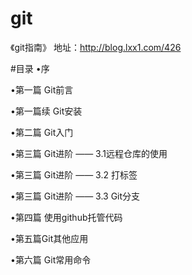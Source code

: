 # git
《git指南》 
地址：http://blog.lxx1.com/426

#目录
•序

•第一篇 Git前言

•第一篇续 Git安装

•第二篇 Git入门

•第三篇 Git进阶 —— 3.1远程仓库的使用

•第三篇 Git进阶 —— 3.2 打标签

•第三篇 Git进阶 —— 3.3 Git分支

•第四篇 使用github托管代码

•第五篇Git其他应用

•第六篇 Git常用命令

